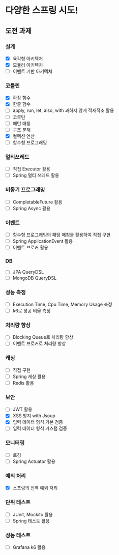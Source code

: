 # 다양한 스프링 시도!
## 도전 과제 
### 설계 
- [x] 육각형 아키텍처
- [x] 모듈러 아키텍처
- [ ] 이벤트 기반 아키텍처

### 코틀린 
- [x] 확장 함수
- [x] 한줄 함수
- [ ] apply, run, let, also, with 과하지 않게 적재적소 활용 
- [ ] 코루틴 
- [ ] 패턴 매칭 
- [ ] 구조 분해
- [x] 컬렉션 연산
- [ ] 함수형 프로그래밍 

### 멀티쓰레드 
- [ ] 직접 Executor 활용 
- [ ] Spring 멀티 쓰레드 활용 

### 비동기 프로그래밍 
- [ ] CompletableFuture 활용 
- [ ] Spring Async 활용 

### 이벤트 
- [ ] 함수형 프로그래밍의 패텅 매칭을 활용하여 직접 구현 
- [ ] Spring ApplicationEvent 활용 
- [ ] 이벤트 브로커 활용

### DB 
- [ ] JPA QueryDSL
- [ ] MongoDB QueryDSL

### 성능 측정 
- [ ] Execution Time, Cpu Time, Memory Usage 측정
- [ ] k6로 성공 비율 측정 

### 처리량 향상 
- [ ] Blocking Queue로 처리량 향상
- [ ] 이벤트 브로커로 처리량 향상

### 캐싱 
- [ ] 직접 구현 
- [ ] Spring 캐싱 활용 
- [ ] Redis 활용 

### 보안 
- [ ] JWT 활용 
- [x] XSS 방지 with Jsoup 
- [x] 입력 데이터 형식 기본 검증
- [ ] 입력 데이터 형식 커스텀 검증 

### 모니터링 
- [ ] 로깅 
- [ ] Spring Actuator 활용 

### 예외 처리 
- [x] 스프링의 전역 예외 처리

### 단위 테스트 
- [ ] JUnit, Mockito 활용
- [ ] Spring 테스트 활용 

### 성능 테스트 
- [ ] Grafana k6 활용 